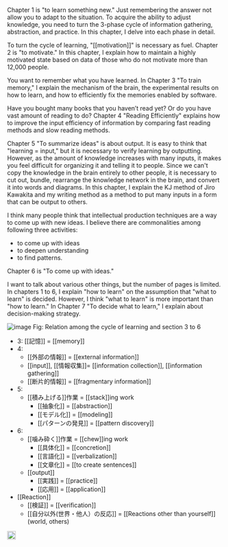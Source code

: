 
Chapter 1 is "to learn something new." Just remembering the answer not allow you to adapt to the situation. To acquire the ability to adjust knowledge, you need to turn the 3-phase cycle of information gathering, abstraction, and practice. In this chapter, I delve into each phase in detail.

To turn the cycle of learning, "[[motivation]]" is necessary as fuel. Chapter 2 is "to motivate." In this chapter, I explain how to maintain a highly motivated state based on data of those who do not motivate more than 12,000 people.

You want to remember what you have learned. In Chapter 3 "To train memory," I explain the mechanism of the brain, the experimental results on how to learn, and how to efficiently fix the memories enabled by software.

Have you bought many books that you haven’t read yet? Or do you have vast amount of reading to do? Chapter 4 "Reading Efficiently" explains how to improve the input efficiency of information by comparing fast reading methods and slow reading methods.

Chapter 5 "To summarize ideas" is about output. It is easy to think that "learning = input," but it is necessary to verify learning by outputting. However, as the amount of knowledge increases with many inputs, it makes you feel difficult for organizing it and telling it to people.
Since we can't copy the knowledge in the brain entirely to other people, it is necessary to cut out, bundle, rearrange the knowledge network in the brain, and convert it into words and diagrams. In this chapter, I explain the KJ method of Jiro Kawakita and my writing method as a method to put many inputs in a form that can be output to others.

I think many people think that intellectual production techniques are a way to come up with new ideas. I believe there are commonalities among following three activities:

- to come up with ideas
- to deepen understanding
- to find patterns.

Chapter 6 is "To come up with ideas."

I want to talk about various other things, but the number of pages is limited. In chapters 1 to 6, I explain "how to learn" on the assumption that "what to learn" is decided. However, I think "what to learn" is more important than "how to learn." In Chapter 7 "To decide what to learn," I explain about decision-making strategy.


![image](https://gyazo.com/ad83ad6043f12a596d6170e9a15da68e/thumb/1000)
Fig: Relation among the cycle of learning and section 3 to 6

- 3: [[記憶]] = [[memory]]
- 4:
    - [[外部の情報]] = [[external information]]
    - [[input]], [[情報収集]]= [[information collection]], [[information gathering]]
    - [[断片的情報]] = [[fragmentary information]]
- 5:
    - [[積み上げる]]作業 = [[stack]]ing work
        - [[抽象化]] = [[abstraction]]
        - [[モデル化]] = [[modeling]]
        - [[パターンの発見]] = [[pattern discovery]]
- 6:
    - [[噛み砕く]]作業 = [[chew]]ing work
        - [[具体化]] = [[concretion]]
        - [[言語化]] = [[verbalization]]
        - [[文章化]] = [[to create sentences]]
    - [[output]]
        - [[実践]] = [[practice]]
        - [[応用]] = [[application]]
- [[Reaction]]
    - [[検証]] = [[verification]]
    - [[自分以外(世界・他人）の反応]] = [[Reactions other than yourself]] (world, others)

<img src='https://scrapbox.io/api/pages/nishio/en/icon' alt='en.icon' height="19.5"/>